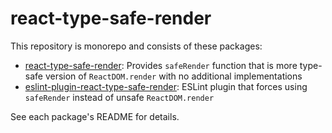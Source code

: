 # react-type-safe-render

This repository is monorepo and consists of these packages:

- [react-type-safe-render][]: Provides `safeRender` function that is more type-safe version of `ReactDOM.render` with no additional implementations
- [eslint-plugin-react-type-safe-render][]: ESLint plugin that forces using `safeRender` instead of unsafe `ReactDOM.render`

See each package's README for details.

[eslint-plugin-react-type-safe-render]: ./packages/@aereal/eslint-plugin-react-type-safe-render
[react-type-safe-render]: ./packages/@aereal/react-type-safe-render
